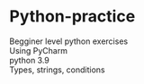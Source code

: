 # Python-practice
Begginer level python exercises <br>
Using PyCharm <br>
python 3.9 <br>
Types, strings, conditions
